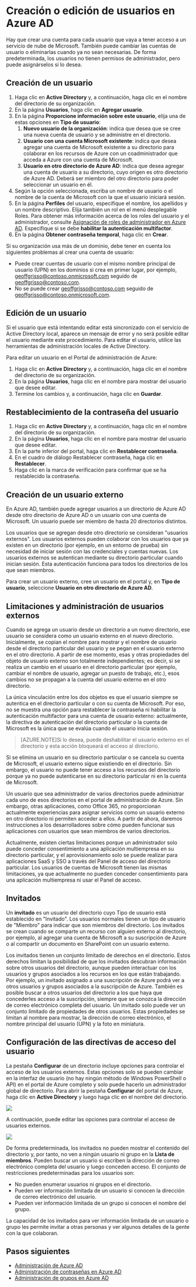 <properties
	pageTitle="Creación o edición de usuarios en Azure AD"
	description="Un tema que explica cómo crear o editar cuentas de usuario en Azure AD."
	services="active-directory"
	documentationCenter=""
	authors="curtand"
	manager="stevepo"
	editor=""/>

<tags
	ms.service="active-directory"
	ms.workload="identity" 
	ms.tgt_pltfrm="na"
	ms.devlang="na"
	ms.topic="article"
	ms.date="07/31/2015"
	ms.author="curtand"/>

# Creación o edición de usuarios en Azure AD

Hay que crear una cuenta para cada usuario que vaya a tener acceso a un servicio de nube de Microsoft. También puede cambiar las cuentas de usuario o eliminarlas cuando ya no sean necesarias. De forma predeterminada, los usuarios no tienen permisos de administrador, pero puede asignárselos si lo desea.

## Creación de un usuario

1. Haga clic en **Active Directory** y, a continuación, haga clic en el nombre del directorio de su organización.
2. En la página **Usuarios**, haga clic en **Agregar usuario**.
3. En la página **Proporcione información sobre este usuario**, elija una de estas opciones en **Tipo de usuario**:
	1. **Nuevo usuario de la organización**: indica que desea que se cree una nueva cuenta de usuario y se administre en el directorio.
	2. **Usuario con una cuenta Microsoft existente**: indica que desea agregar una cuenta de Microsoft existente a su directorio para colaborar en los recursos de Azure con un coadministrador que acceda a Azure con una cuenta de Microsoft.
	3. **Usuario en otro directorio de Azure AD**: indica que desea agregar una cuenta de usuario a su directorio, cuyo origen es otro directorio de Azure AD. Deberá ser miembro del otro directorio para poder seleccionar un usuario en él.
4. Según la opción seleccionada, escriba un nombre de usuario o el nombre de la cuenta de Microsoft con la que el usuario iniciará sesión.
5. En la página **Perfiles** del usuario, especifique el nombre, los apellidos y un nombre descriptivo. Elija también un rol en el menú desplegable Roles. Para obtener más información acerca de los roles del usuario y el administrador, consulte [Asignación de roles de administrador en Azure AD](active-directory-assign-admin-roles.md). Especifique si se debe **habilitar la autenticación multifactor**.
6. En la página **Obtener contraseña temporal**, haga clic en **Crear**.

Si su organización usa más de un dominio, debe tener en cuenta los siguientes problemas al crear una cuenta de usuario:

- Puede crear cuentas de usuario con el mismo nombre principal de usuario (UPN) en los dominios si crea en primer lugar, por ejemplo, geoffgrisso@contoso.onmicrosoft.com seguido de geoffgrisso@contoso.com.
- No se puede crear geoffgrisso@contoso.com seguido de geoffgrisso@contoso.onmicrosoft.com.

## Edición de un usuario

Si el usuario que está intentando editar está sincronizado con el servicio de Active Directory local, aparece un mensaje de error y no será posible editar el usuario mediante este procedimiento. Para editar el usuario, utilice las herramientas de administración locales de Active Directory.

Para editar un usuario en el Portal de administración de Azure:

1. Haga clic en **Active Directory** y, a continuación, haga clic en el nombre del directorio de su organización.
2. En la página **Usuarios**, haga clic en el nombre para mostrar del usuario que desee editar.
3. Termine los cambios y, a continuación, haga clic en **Guardar**.

## Restablecimiento de la contraseña del usuario

1. Haga clic en **Active Directory** y, a continuación, haga clic en el nombre del directorio de su organización.
2. En la página **Usuarios**, haga clic en el nombre para mostrar del usuario que desee editar.
3. En la parte inferior del portal, haga clic en **Restablecer contraseña**.
4. En el cuadro de diálogo Restablecer contraseña, haga clic en **Restablecer**.
5. Haga clic en la marca de verificación para confirmar que se ha restablecido la contraseña.

## Creación de un usuario externo

En Azure AD, también puede agregar usuarios a un directorio de Azure AD desde otro directorio de Azure AD o un usuario con una cuenta de Microsoft. Un usuario puede ser miembro de hasta 20 directorios distintos.

Los usuarios que se agregan desde otro directorio se consideran "usuarios externos". Los usuarios externos pueden colaborar con los usuarios que ya existen en un directorio (por ejemplo, en un entorno de prueba) sin necesidad de iniciar sesión con las credenciales y cuentas nuevas. Los usuarios externos se autentican mediante su directorio particular cuando inician sesión. Esta autenticación funciona para todos los directorios de los que sean miembros.

Para crear un usuario externo, cree un usuario en el portal y, en **Tipo de usuario**, seleccione **Usuario en otro directorio de Azure AD**.

## Limitaciones y administración de usuarios externos

Cuando se agrega un usuario desde un directorio a un nuevo directorio, ese usuario se considera como un usuario externo en el nuevo directorio. Inicialmente, se copian el nombre para mostrar y el nombre de usuario desde el directorio particular del usuario y se pegan en el usuario externo en el otro directorio. A partir de ese momento, esas y otras propiedades del objeto de usuario externo son totalmente independientes; es decir, si se realiza un cambio en el usuario en el directorio particular (por ejemplo, cambiar el nombre de usuario, agregar un puesto de trabajo, etc.), esos cambios no se propagan a la cuenta del usuario externo en el otro directorio.

La única vinculación entre los dos objetos es que el usuario siempre se autentica en el directorio particular o con su cuenta de Microsoft. Por eso, no se muestra una opción para restablecer la contraseña ni habilitar la autenticación multifactor para una cuenta de usuario externo: actualmente, la directiva de autenticación del directorio particular o la cuenta de Microsoft es la única que se evalúa cuando el usuario inicia sesión.

> [AZURE.NOTE]Si lo desea, puede deshabilitar el usuario externo en el directorio y esta acción bloqueará el acceso al directorio.

Si se elimina un usuario en su directorio particular o se cancela su cuenta de Microsoft, el usuario externo sigue existiendo en el directorio. Sin embargo, el usuario no puede tener acceso a los recursos del directorio porque ya no puede autenticarse en su directorio particular ni en la cuenta de Microsoft.

Un usuario que sea administrador de varios directorios puede administrar cada uno de esos directorios en el portal de administración de Azure. Sin embargo, otras aplicaciones, como Office 365, no proporcionan actualmente experiencias para asignar servicios como un usuario externo en otro directorio ni permiten acceder a ellos. A partir de ahora, daremos instrucciones a los desarrolladores sobre cómo pueden funcionar sus aplicaciones con usuarios que sean miembros de varios directorios.

Actualmente, existen ciertas limitaciones porque un administrador solo puede conceder consentimiento a una aplicación multiempresa en su directorio particular, y el aprovisionamiento solo se puede realizar para aplicaciones SaaS y SSO a través del Panel de acceso del directorio particular. Los usuarios de cuentas de Microsoft tienen las mismas limitaciones, ya que actualmente no pueden conceder consentimiento para una aplicación multiempresa ni usar el Panel de acceso.

## Invitados

Un **invitado** es un usuario del directorio cuyo Tipo de usuario está establecido en "Invitado". Los usuarios normales tienen un tipo de usuario de "Miembro" para indicar que son miembros del directorio. Los invitados se crean cuando se comparte un recurso con alguien externo al directorio, por ejemplo, al agregar una cuenta de Microsoft a su suscripción de Azure o al compartir un documento en SharePoint con un usuario externo.

Los invitados tienen un conjunto limitado de derechos en el directorio. Estos derechos limitan la posibilidad de que los invitados descubran información sobre otros usuarios del directorio, aunque pueden interactuar con los usuarios y grupos asociados a los recursos en los que están trabajando. Por ejemplo, un invitado asignado a una suscripción de Azure podrá ver a otros usuarios y grupos asociados a la suscripción de Azure. También es posible buscar a otros usuarios del directorio a los que haya que concederles acceso a la suscripción, siempre que se conozca la dirección de correo electrónico completa del usuario. Un invitado solo puede ver un conjunto limitado de propiedades de otros usuarios. Estas propiedades se limitan al nombre para mostrar, la dirección de correo electrónico, el nombre principal del usuario (UPN) y la foto en miniatura.

## Configuración de las directivas de acceso del usuario

La pestaña **Configurar** de un directorio incluye opciones para controlar el acceso de los usuarios externos. Estas opciones solo se pueden cambiar en la interfaz de usuario (no hay ningún método de Windows PowerShell o API) en el portal de Azure completo y solo puede hacerlo un administrador global de directorio. Para abrir la pestaña **Configurar** del portal de Azure, haga clic en **Active Directory** y luego haga clic en el nombre del directorio.

![][1]

A continuación, puede editar las opciones para controlar el acceso de usuarios externos.

![][2]

De forma predeterminada, los invitados no pueden mostrar el contenido del directorio y, por tanto, no ven a ningún usuario ni grupo en la **Lista de miembros**. Pueden buscar un usuario si escriben la dirección de correo electrónico completa del usuario y luego conceden acceso. El conjunto de restricciones predeterminadas para los usuarios son:

- No pueden enumerar usuarios ni grupos en el directorio.
- Pueden ver información limitada de un usuario si conocen la dirección de correo electrónico del usuario.
- Pueden ver información limitada de un grupo si conocen el nombre del grupo.

La capacidad de los invitados para ver información limitada de un usuario o grupo les permite invitar a otras personas y ver algunos detalles de la gente con la que colaboran.

## Pasos siguientes

- [Administración de Azure AD](active-directory-administer.md)
- [Administración de contraseñas en Azure AD](active-directory-manage-passwords.md)
- [Administración de grupos en Azure AD](active-directory-manage-groups.md)

<!--Image references-->
[1]: ./media/active-directory-create-users/RBACDirConfigTab.png
[2]: ./media/active-directory-create-users/RBACGuestAccessControls.png

<!---HONumber=August15_HO6-->
